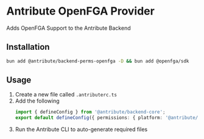 # Antribute OpenFGA Provider

Adds OpenFGA Support to the Antribute Backend

## Installation

```bash
bun add @antribute/backend-perms-openfga -D && bun add @openfga/sdk
```

## Usage

1. Create a new file called `.antributerc.ts`
1. Add the following
   ```typescript
   import { defineConfig } from '@antribute/backend-core';
   export default defineConfig({ permissions: { platform: '@antribute/backend-perms-openfga' } });
   ```
1. Run the Antribute CLI to auto-generate required files
